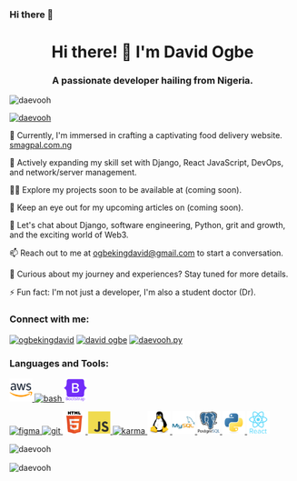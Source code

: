 ### Hi there 👋

<!--
**daevooh/daevooh** is a ✨ _special_ ✨ repository because its `README.md` (this file) appears on your GitHub profiles 
-->
<h1 align="center">Hi there! 👋 I'm David Ogbe</h1>
<h3 align="center">A passionate developer hailing from Nigeria.</h3>
<p align="left"> <img src="https://komarev.com/ghpvc/?username=daevooh&label=Profile%20views&color=0e75b6&style=flat" alt="daevooh" /> </p>
<p align="left"> <a href="https://github.com/ryo-ma/github-profile-trophy"><img src="https://github-profile-trophy.vercel.app/?username=daevooh" alt="daevooh" /></a> </p>
🔭 Currently, I'm immersed in crafting a captivating food delivery website. <a href=" smagpal.com.ng">smagpal.com.ng</a>

🌱 Actively expanding my skill set with Django, React JavaScript, DevOps, and network/server management.

👨‍💻 Explore my projects soon to be available at (coming soon).

📝 Keep an eye out for my upcoming articles on (coming soon).

💬 Let's chat about Django, software engineering, Python, grit and growth, and the exciting world of Web3.

📫 Reach out to me at ogbekingdavid@gmail.com to start a conversation.

📄 Curious about my journey and experiences? Stay tuned for more details.

⚡ Fun fact: I'm not just a developer, I'm also a student doctor (Dr).

<h3 align="left">Connect with me:</h3>
<p align="left">
<a href="https://twitter.com/ogbekingdavid" target="blank"><img align="center" src="https://raw.githubusercontent.com/rahuldkjain/github-profile-readme-generator/master/src/images/icons/Social/twitter.svg" alt="ogbekingdavid" height="30" width="40" /></a>
<a href="https://linkedin.com/in/david ogbe" target="blank"><img align="center" src="https://raw.githubusercontent.com/rahuldkjain/github-profile-readme-generator/master/src/images/icons/Social/linked-in-alt.svg" alt="david ogbe" height="30" width="40" /></a>
<a href="https://instagram.com/daevooh.py" target="blank"><img align="center" src="https://raw.githubusercontent.com/rahuldkjain/github-profile-readme-generator/master/src/images/icons/Social/instagram.svg" alt="daevooh.py" height="30" width="40" /></a>
</p>

<h3 align="left">Languages and Tools:</h3>
  <a href="https://aws.amazon.com" target="_blank" rel="noreferrer"> <img src="https://raw.githubusercontent.com/devicons/devicon/master/icons/amazonwebservices/amazonwebservices-original-wordmark.svg" alt="aws" width="40" height="40"/> </a>
  <a href="https://www.gnu.org/software/bash/" target="_blank" rel="noreferrer"> <img src="https://www.vectorlogo.zone/logos/gnu_bash/gnu_bash-icon.svg" alt="bash" width="40" height="40"/> </a> <a href="https://getbootstrap.com" target="_blank" rel="noreferrer"> <img src="https://raw.githubusercontent.com/devicons/devicon/master/icons/bootstrap/bootstrap-plain-wordmark.svg" alt="bootstrap" width="40" height="40"/> </a> 

  <a href="https://www.figma.com/" target="_blank" rel="noreferrer"> <img src="https://www.vectorlogo.zone/logos/figma/figma-icon.svg" alt="figma" width="40" height="40"/> </a> <a href="https://git-scm.com/" target="_blank" rel="noreferrer"> <img src="https://www.vectorlogo.zone/logos/git-scm/git-scm-icon.svg" alt="git" width="40" height="40"/> </a> 
  <a href="https://www.w3.org/html/" target="_blank" rel="noreferrer"> <img src="https://raw.githubusercontent.com/devicons/devicon/master/icons/html5/html5-original-wordmark.svg" alt="html5" width="40" height="40"/> </a> <a href="https://developer.mozilla.org/en-US/docs/Web/JavaScript" target="_blank" rel="noreferrer"> <img src="https://raw.githubusercontent.com/devicons/devicon/master/icons/javascript/javascript-original.svg" alt="javascript" width="40" height="40"/> </a> <a href="https://karma-runner.github.io/latest/index.html" target="_blank" rel="noreferrer"> <img src="https://raw.githubusercontent.com/detain/svg-logos/780f25886640cef088af994181646db2f6b1a3f8/svg/karma.svg" alt="karma" width="40" height="40"/> </a> 
  <a href="https://www.linux.org/" target="_blank" rel="noreferrer"> <img src="https://raw.githubusercontent.com/devicons/devicon/master/icons/linux/linux-original.svg" alt="linux" width="40" height="40"/> </a> <a href="https://www.mysql.com/" target="_blank" rel="noreferrer"> <img src="https://raw.githubusercontent.com/devicons/devicon/master/icons/mysql/mysql-original-wordmark.svg" alt="mysql" width="40" height="40"/> </a> 
  <a href="https://www.postgresql.org" target="_blank" rel="noreferrer"> <img src="https://raw.githubusercontent.com/devicons/devicon/master/icons/postgresql/postgresql-original-wordmark.svg" alt="postgresql" width="40" height="40"/> </a> 
  <a href="https://www.python.org" target="_blank" rel="noreferrer"> <img src="https://raw.githubusercontent.com/devicons/devicon/master/icons/python/python-original.svg" alt="python" width="40" height="40"/> </a> <a href="https://reactjs.org/" target="_blank" rel="noreferrer"> <img src="https://raw.githubusercontent.com/devicons/devicon/master/icons/react/react-original-wordmark.svg" alt="react" width="40" height="40"/> </a> </p>

<p><img align="center" src="https://github-readme-stats.vercel.app/api/top-langs?username=daevooh&show_icons=true&locale=en&layout=compact" alt="daevooh" /></p>

<p><img align="center" src="https://github-readme-streak-stats.herokuapp.com/?user=daevooh&" alt="daevooh" /></p>
